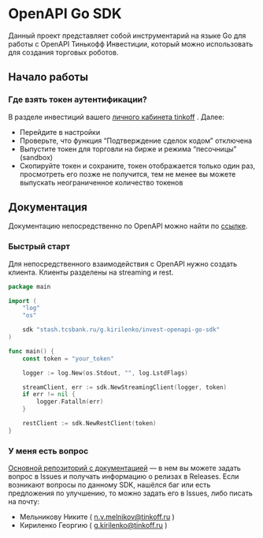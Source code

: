 # OpenAPI Go SDK

Данный проект представляет собой инструментарий на языке Go для работы с OpenAPI Тинькофф Инвестиции, который можно использовать для создания торговых роботов.

## Начало работы

### Где взять токен аутентификации?

В разделе инвестиций вашего  [личного кабинета tinkoff](https://www.tinkoff.ru/invest/) . Далее:

* Перейдите в настройки
* Проверьте, что функция “Подтверждение сделок кодом” отключена
* Выпустите токен для торговли на бирже и режима “песочницы” (sandbox)
* Скопируйте токен и сохраните, токен отображается только один раз, просмотреть его позже не получится, тем не менее вы можете выпускать неограниченное количество токенов

## Документация

Документацию непосредственно по OpenAPI можно найти по [ссылке](https://api-invest.tinkoff.ru/openapi/docs/).

### Быстрый старт

Для непосредственного взаимодействия с OpenAPI нужно создать клиента. Клиенты разделены на streaming и rest.

```go
package main

import (
	"log"
	"os"

	sdk "stash.tcsbank.ru/g.kirilenko/invest-openapi-go-sdk"
)

func main() {
	const token = "your_token"

	logger := log.New(os.Stdout, "", log.LstdFlags)

	streamClient, err := sdk.NewStreamingClient(logger, token)
	if err != nil {
		logger.Fatalln(err)
	}

	restClient := sdk.NewRestClient(token)
}
```

### У меня есть вопрос

[Основной репозиторий с документацией](https://github.com/TinkoffCreditSystems/invest-openapi/) — в нем вы можете задать вопрос в Issues и получать информацию о релизах в Releases.
Если возникают вопросы по данному SDK, нашёлся баг или есть предложения по улучшению, то можно задать его в Issues, либо писать на почту:
* Мельникову Никите ( [n.v.melnikov@tinkoff.ru](mailto:n.v.melnikov@tinkoff.ru) )
* Кириленко Георгию ( [g.kirilenko@tinkoff.ru](mailto:g.kirilenko@tinkoff.ru) )

